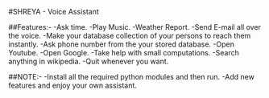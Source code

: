 #SHREYA - Voice Assistant

##Features:-
-Ask time.
-Play Music.
-Weather Report.
-Send E-mail all over the voice.
-Make your database collection of your persons to reach them instantly.
-Ask phone number from the your stored database.
-Open Youtube.
-Open Google.
-Take help with small computations.
-Search anything in wikipedia.
-Quit whenever you want.

##NOTE:-
-Install all the required python modules and then run.
-Add new features and enjoy your own assistant.
